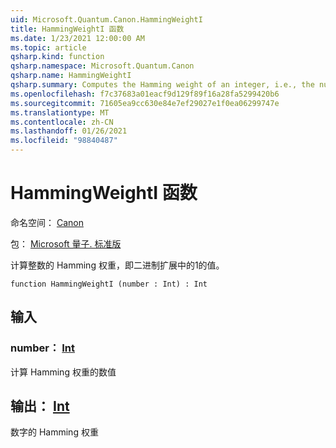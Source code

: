 ```yaml
---
uid: Microsoft.Quantum.Canon.HammingWeightI
title: HammingWeightI 函数
ms.date: 1/23/2021 12:00:00 AM
ms.topic: article
qsharp.kind: function
qsharp.namespace: Microsoft.Quantum.Canon
qsharp.name: HammingWeightI
qsharp.summary: Computes the Hamming weight of an integer, i.e., the number of 1s in its binary expansion.
ms.openlocfilehash: f7c37683a01eacf9d129f89f16a28fa5299420b6
ms.sourcegitcommit: 71605ea9cc630e84e7ef29027e1f0ea06299747e
ms.translationtype: MT
ms.contentlocale: zh-CN
ms.lasthandoff: 01/26/2021
ms.locfileid: "98840487"
---
```

# <a name="hammingweighti-function"></a>HammingWeightI 函数

命名空间： [Canon](xref:Microsoft.Quantum.Canon)

包： [Microsoft 量子. 标准版](https://nuget.org/packages/Microsoft.Quantum.Standard)


计算整数的 Hamming 权重，即二进制扩展中的1的值。

```qsharp
function HammingWeightI (number : Int) : Int
```


## <a name="input"></a>输入

### <a name="number--int"></a>number： [Int](xref:microsoft.quantum.lang-ref.int)

计算 Hamming 权重的数值



## <a name="output--int"></a>输出： [Int](xref:microsoft.quantum.lang-ref.int)

数字的 Hamming 权重